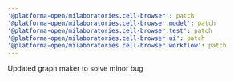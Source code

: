 ```yaml
---
'@platforma-open/milaboratories.cell-browser': patch
'@platforma-open/milaboratories.cell-browser.model': patch
'@platforma-open/milaboratories.cell-browser.test': patch
'@platforma-open/milaboratories.cell-browser.ui': patch
'@platforma-open/milaboratories.cell-browser.workflow': patch
---
```


Updated graph maker to solve minor bug
